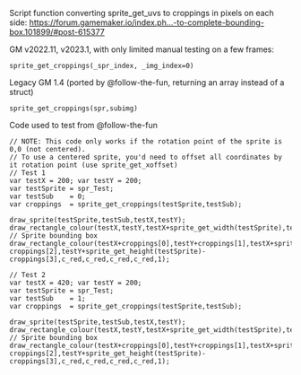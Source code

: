 Script function converting sprite_get_uvs to croppings in pixels on each side:
https://forum.gamemaker.io/index.ph...-to-complete-bounding-box.101899/#post-615377

GM v2022.11, v2023.1, with only limited manual testing on a few frames:
```gml
sprite_get_croppings(_spr_index, _img_index=0)
```

Legacy GM 1.4 (ported by @follow-the-fun, returning an array instead of a struct)
```gml
sprite_get_croppings(spr,subimg)
```

Code used to test from @follow-the-fun  

```gml
// NOTE: This code only works if the rotation point of the sprite is 0,0 (not centered).
// To use a centered sprite, you'd need to offset all coordinates by it rotation point (use sprite_get_xoffset)
// Test 1
var testX = 200; var testY = 200;
var testSprite = spr_Test;
var testSub    = 0;
var croppings  = sprite_get_croppings(testSprite,testSub);

draw_sprite(testSprite,testSub,testX,testY);
draw_rectangle_colour(testX,testY,testX+sprite_get_width(testSprite),testY+sprite_get_height(testSprite),c_black,c_black,c_black,c_black,1); // Sprite bounding box
draw_rectangle_colour(testX+croppings[0],testY+croppings[1],testX+sprite_get_width(testSprite)-croppings[2],testY+sprite_get_height(testSprite)-croppings[3],c_red,c_red,c_red,c_red,1);

// Test 2
var testX = 420; var testY = 200;
var testSprite = spr_Test;
var testSub    = 1;
var croppings  = sprite_get_croppings(testSprite,testSub);

draw_sprite(testSprite,testSub,testX,testY);
draw_rectangle_colour(testX,testY,testX+sprite_get_width(testSprite),testY+sprite_get_height(testSprite),c_black,c_black,c_black,c_black,1); // Sprite bounding box
draw_rectangle_colour(testX+croppings[0],testY+croppings[1],testX+sprite_get_width(testSprite)-croppings[2],testY+sprite_get_height(testSprite)-croppings[3],c_red,c_red,c_red,c_red,1);
```